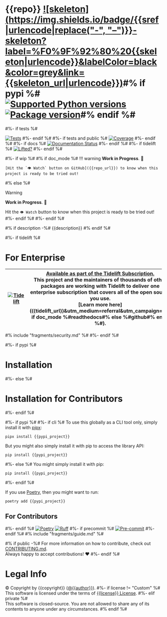 # {{repo}} [![skeleton](https://img.shields.io/badge/{{sref|urlencode|replace("-", "–")}}-skeleton?label=%F0%9F%92%80%20{{skeleton|urlencode}}&labelColor=black&color=grey&link={{skeleton_url|urlencode}})]({{srev}})#% if pypi %# [![Supported Python versions](https://img.shields.io/pypi/pyversions/{{pypi_project}}.svg?logo=python&label=Python)]({{pypi_url}}) [![Package version](https://img.shields.io/pypi/v/{{pypi_project}}?label=PyPI)]({{pypi_url}})#% endif %#

#%- if tests %#

[![Tests]({{repo_url}}/actions/workflows/test.yml/badge.svg)]({{repo_url}}/actions/workflows/test.yml)
#%- endif %#
#%- if tests and public %#
[![Coverage](https://coverage-badge.samuelcolvin.workers.dev/{{github}}/{{repo}}.svg)]({{coverage_url}})
#%- endif %#
#%- if docs %#
[![Documentation Status](https://readthedocs.org/projects/{{rtd}}/badge/?version=latest)](https://{{rtd}}.readthedocs.io/en/latest/?badge=latest)
#%- endif %#
#%- if tidelift %#
[![Lifted?](https://tidelift.com/badges/package/pypi/{{pypi_project}})]({{tidelift_url}}&utm_medium=readme)
#%- endif %#

#%- if wip %#
#% if doc_mode %#
!!! warning
    **Work in Progress**. 🚧

    [Hit the `👁 Watch` button on GitHub]({{repo_url}}) to know when this project is ready to be tried out!
#% else %#
> [!Warning]
> **Work in Progress**. 🚧
>
> Hit the `👁 Watch` button to know when this project is ready to be tried out!
#%- endif %#
#%- endif %#

#% if description -%#
{{description}}
#% endif %#

#%- if tidelift %#

# For Enterprise

| [![Tidelift](https://nedbatchelder.com/pix/Tidelift_Logo_small.png)]({{tidelift_url}}utm_medium=referral&utm_campaign=readme) | [Available as part of the Tidelift Subscription.]({{tidelift_url}}&&utm_medium=referral&utm_campaign=readme)<br>This project and the maintainers of thousands of other packages are working with Tidelift to deliver one enterprise subscription that covers all of the open source you use.<br>[Learn more here]({{tidelift_url}}&utm_medium=referral&utm_campaign=#% if doc_mode %#readthedocs#% else %#github#% endif %#). |
| - | - |

#% include "fragments/security.md" %#
#%- endif %#

#%- if pypi %#
# Installation
#%- else %#
# Installation for Contributors
#%- endif %#

#%- if pypi %#
#%- if cli %#
To use this globally as a CLI tool only, simply install it with [pipx](https://github.com/pypa/pipx):

```shell
pipx install {{pypi_project}}
```

But you might also simply install it with pip to access the library API:

```shell
pip install {{pypi_project}}
```

#%- else %#
You might simply install it with pip:

```shell
pip install {{pypi_project}}
```

#%- endif %#

If you use [Poetry](https://python-poetry.org/), then you might want to run:

```shell
poetry add {{pypi_project}}
```

## For Contributors
#%- endif %#
[![Poetry](https://img.shields.io/endpoint?url=https://python-poetry.org/badge/v0.json)](https://python-poetry.org/)
[![Ruff](https://img.shields.io/endpoint?url=https://raw.githubusercontent.com/astral-sh/ruff/main/assets/badge/v2.json)](https://github.com/astral-sh/ruff)
#%- if precommit %#
[![Pre-commit](https://img.shields.io/badge/pre--commit-enabled-brightgreen?logo=pre-commit&logoColor=white)](https://github.com/pre-commit/pre-commit)
#%- endif %#
#% include "fragments/guide.md" %#

#% if public -%#
For more information on how to contribute, check out [CONTRIBUTING.md]({{repo_url}}/blob/HEAD/CONTRIBUTING.md).<br/>
Always happy to accept contributions! ❤️
#%- endif %#

# Legal Info
© Copyright by {{copyright}} ([@{{author}}](https://github.com/{{author}})).
#%- if license != "Custom" %#
<br />This software is licensed under the terms of [{{license}} License]({{repo_url}}/blob/HEAD/LICENSE).
#%- elif private %#
<br />This software is closed-source. You are not allowed to share any of its contents to anyone under any circumstances.
#% endif %#
